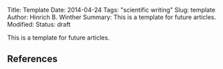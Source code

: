 Title: Template
Date: 2014-04-24
Tags: "scientific writing"
Slug: template
Author: Hinrich B. Winther
Summary: This is a template for future articles.
Modified: 
Status: draft


This is a template for future articles.


References
----------

